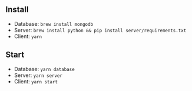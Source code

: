 ## Install
  * Database: `brew install mongodb`
  * Server: `brew install python && pip install server/requirements.txt`
  * Client: `yarn`

## Start
  * Database: `yarn database`
  * Server: `yarn server`
  * Client: `yarn start`